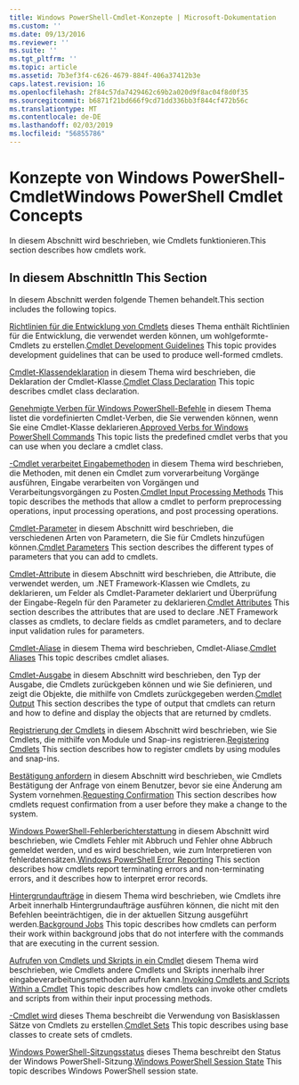 ```yaml
---
title: Windows PowerShell-Cmdlet-Konzepte | Microsoft-Dokumentation
ms.custom: ''
ms.date: 09/13/2016
ms.reviewer: ''
ms.suite: ''
ms.tgt_pltfrm: ''
ms.topic: article
ms.assetid: 7b3ef3f4-c626-4679-884f-406a37412b3e
caps.latest.revision: 16
ms.openlocfilehash: 2f84c57da7429462c69b2a020d9f8ac04f8d0f35
ms.sourcegitcommit: b6871f21bd666f9cd71dd336bb3f844cf472b56c
ms.translationtype: MT
ms.contentlocale: de-DE
ms.lasthandoff: 02/03/2019
ms.locfileid: "56855786"
---
```

# <a name="windows-powershell-cmdlet-concepts"></a><span data-ttu-id="9161a-102">Konzepte von Windows PowerShell-Cmdlet</span><span class="sxs-lookup"><span data-stu-id="9161a-102">Windows PowerShell Cmdlet Concepts</span></span>

<span data-ttu-id="9161a-103">In diesem Abschnitt wird beschrieben, wie Cmdlets funktionieren.</span><span class="sxs-lookup"><span data-stu-id="9161a-103">This section describes how cmdlets work.</span></span>

## <a name="in-this-section"></a><span data-ttu-id="9161a-104">In diesem Abschnitt</span><span class="sxs-lookup"><span data-stu-id="9161a-104">In This Section</span></span>

<span data-ttu-id="9161a-105">In diesem Abschnitt werden folgende Themen behandelt.</span><span class="sxs-lookup"><span data-stu-id="9161a-105">This section includes the following topics.</span></span>

<span data-ttu-id="9161a-106">[Richtlinien für die Entwicklung von Cmdlets](./cmdlet-development-guidelines.md) dieses Thema enthält Richtlinien für die Entwicklung, die verwendet werden können, um wohlgeformte-Cmdlets zu erstellen.</span><span class="sxs-lookup"><span data-stu-id="9161a-106">[Cmdlet Development Guidelines](./cmdlet-development-guidelines.md) This topic provides development guidelines that can be used to produce well-formed cmdlets.</span></span>

<span data-ttu-id="9161a-107">[Cmdlet-Klassendeklaration](./cmdlet-class-declaration.md) in diesem Thema wird beschrieben, die Deklaration der Cmdlet-Klasse.</span><span class="sxs-lookup"><span data-stu-id="9161a-107">[Cmdlet Class Declaration](./cmdlet-class-declaration.md) This topic describes cmdlet class declaration.</span></span>

<span data-ttu-id="9161a-108">[Genehmigte Verben für Windows PowerShell-Befehle](./approved-verbs-for-windows-powershell-commands.md) in diesem Thema listet die vordefinierten Cmdlet-Verben, die Sie verwenden können, wenn Sie eine Cmdlet-Klasse deklarieren.</span><span class="sxs-lookup"><span data-stu-id="9161a-108">[Approved Verbs for Windows PowerShell Commands](./approved-verbs-for-windows-powershell-commands.md) This topic lists the predefined cmdlet verbs that you can use when you declare a cmdlet class.</span></span>

<span data-ttu-id="9161a-109">[-Cmdlet verarbeitet Eingabemethoden](./cmdlet-input-processing-methods.md) in diesem Thema wird beschrieben, die Methoden, mit denen ein Cmdlet zum vorverarbeitung Vorgänge ausführen, Eingabe verarbeiten von Vorgängen und Verarbeitungsvorgängen zu Posten.</span><span class="sxs-lookup"><span data-stu-id="9161a-109">[Cmdlet Input Processing Methods](./cmdlet-input-processing-methods.md) This topic describes the methods that allow a cmdlet to perform preprocessing operations, input processing operations, and post processing operations.</span></span>

<span data-ttu-id="9161a-110">[Cmdlet-Parameter](./cmdlet-parameters.md) in diesem Abschnitt wird beschrieben, die verschiedenen Arten von Parametern, die Sie für Cmdlets hinzufügen können.</span><span class="sxs-lookup"><span data-stu-id="9161a-110">[Cmdlet Parameters](./cmdlet-parameters.md) This section describes the different types of parameters that you can add to cmdlets.</span></span>

<span data-ttu-id="9161a-111">[Cmdlet-Attribute](./cmdlet-attributes.md) in diesem Abschnitt wird beschrieben, die Attribute, die verwendet werden, um .NET Framework-Klassen wie Cmdlets, zu deklarieren, um Felder als Cmdlet-Parameter deklariert und Überprüfung der Eingabe-Regeln für den Parameter zu deklarieren.</span><span class="sxs-lookup"><span data-stu-id="9161a-111">[Cmdlet Attributes](./cmdlet-attributes.md) This section describes the attributes that are used to declare .NET Framework classes as cmdlets, to declare fields as cmdlet parameters, and to declare input validation rules for parameters.</span></span>

<span data-ttu-id="9161a-112">[Cmdlet-Aliase](./cmdlet-aliases.md) in diesem Thema wird beschrieben, Cmdlet-Aliase.</span><span class="sxs-lookup"><span data-stu-id="9161a-112">[Cmdlet Aliases](./cmdlet-aliases.md) This topic describes cmdlet aliases.</span></span>

<span data-ttu-id="9161a-113">[Cmdlet-Ausgabe](./cmdlet-output.md) in diesem Abschnitt wird beschrieben, den Typ der Ausgabe, die Cmdlets zurückgeben können und wie Sie definieren, und zeigt die Objekte, die mithilfe von Cmdlets zurückgegeben werden.</span><span class="sxs-lookup"><span data-stu-id="9161a-113">[Cmdlet Output](./cmdlet-output.md) This section describes the type of output that cmdlets can return and how to define and display the objects that are returned by cmdlets.</span></span>

<span data-ttu-id="9161a-114">[Registrierung der Cmdlets](./modules-and-snap-ins.md) in diesem Abschnitt wird beschrieben, wie Sie Cmdlets, die mithilfe von Module und Snap-ins registrieren.</span><span class="sxs-lookup"><span data-stu-id="9161a-114">[Registering Cmdlets](./modules-and-snap-ins.md) This section describes how to register cmdlets by using modules and snap-ins.</span></span>

<span data-ttu-id="9161a-115">[Bestätigung anfordern](./requesting-confirmation-from-cmdlets.md) in diesem Abschnitt wird beschrieben, wie Cmdlets Bestätigung der Anfrage von einem Benutzer, bevor sie eine Änderung am System vornehmen.</span><span class="sxs-lookup"><span data-stu-id="9161a-115">[Requesting Confirmation](./requesting-confirmation-from-cmdlets.md) This section describes how cmdlets request confirmation from a user before they make a change to the system.</span></span>

<span data-ttu-id="9161a-116">[Windows PowerShell-Fehlerberichterstattung](./error-reporting-concepts.md) in diesem Abschnitt wird beschrieben, wie Cmdlets Fehler mit Abbruch und Fehler ohne Abbruch gemeldet werden, und es wird beschrieben, wie zum Interpretieren von fehlerdatensätzen.</span><span class="sxs-lookup"><span data-stu-id="9161a-116">[Windows PowerShell Error Reporting](./error-reporting-concepts.md) This section describes how cmdlets report terminating errors and non-terminating errors, and it describes how to interpret error records.</span></span>

<span data-ttu-id="9161a-117">[Hintergrundaufträge](./background-jobs.md) in diesem Thema wird beschrieben, wie Cmdlets ihre Arbeit innerhalb Hintergrundaufträge ausführen können, die nicht mit den Befehlen beeinträchtigen, die in der aktuellen Sitzung ausgeführt werden.</span><span class="sxs-lookup"><span data-stu-id="9161a-117">[Background Jobs](./background-jobs.md) This topic describes how cmdlets can perform their work within background jobs that do not interfere with the commands that are executing in the current session.</span></span>

<span data-ttu-id="9161a-118">[Aufrufen von Cmdlets und Skripts in ein Cmdlet](./invoking-cmdlets-and-scripts-within-a-cmdlet.md) diesem Thema wird beschrieben, wie Cmdlets andere Cmdlets und Skripts innerhalb ihrer eingabeverarbeitungsmethoden aufrufen kann.</span><span class="sxs-lookup"><span data-stu-id="9161a-118">[Invoking Cmdlets and Scripts Within a Cmdlet](./invoking-cmdlets-and-scripts-within-a-cmdlet.md) This topic describes how cmdlets can invoke other cmdlets and scripts from within their input processing methods.</span></span>

<span data-ttu-id="9161a-119">[-Cmdlet wird](./cmdlet-sets.md) dieses Thema beschreibt die Verwendung von Basisklassen Sätze von Cmdlets zu erstellen.</span><span class="sxs-lookup"><span data-stu-id="9161a-119">[Cmdlet Sets](./cmdlet-sets.md) This topic describes using base classes to create sets of cmdlets.</span></span>

<span data-ttu-id="9161a-120">[Windows PowerShell-Sitzungsstatus](./windows-powershell-session-state.md) dieses Thema beschreibt den Status der Windows PowerShell-Sitzung.</span><span class="sxs-lookup"><span data-stu-id="9161a-120">[Windows PowerShell Session State](./windows-powershell-session-state.md) This topic describes Windows PowerShell session state.</span></span>
